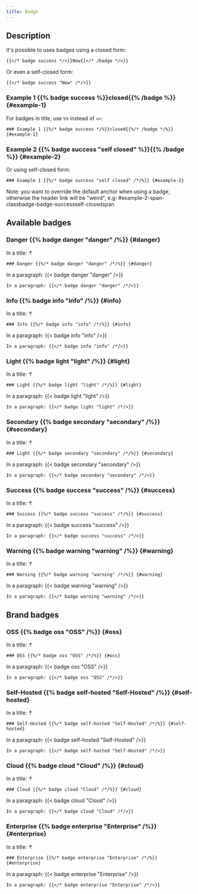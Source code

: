 ```yaml
---
title: Badge
---
```


## Description

It's possible to uses badges using a closed form:

```
{{</* badge success */>}}New{{</* /badge */>}}
```

Or even a self-closed form:

```
{{</* badge success "New" /*/>}}
```

### Example 1 {{% badge success %}}closed{{% /badge %}} {#example-1}

For badges in title, use `%%` instead of `<>`:

```
### Example 1 {{%/* badge success */%}}closed{{%/* /badge */%}} {#example-1}
```

### Example 2 {{% badge success "self closed" %}}{{% /badge %}} {#example-2}

Or using self-closed form:

```
### Example 1 {{%/* badge success "self closed" /*/%}} {#example-2}
```

Note: you want to override the default anchor when using a badge, otherwise the header link will be "weird", e.g: #example-2-span-classbadge-badge-successself-closedspan 

## Available badges

### Danger {{% badge danger "danger" /%}} {#danger}

In a title: &uparrow;

```
### Danger {{%/* badge danger "danger" /*/%}} {#danger}
```

In a paragraph: {{< badge danger "danger" />}}

```
In a paragraph: {{</* badge danger "danger" /*/>}}
```

### Info {{% badge info "info" /%}} {#info}

In a title: &uparrow;

```
### Info {{%/* badge info "info" /*/%}} {#info}
```

In a paragraph: {{< badge info "info" />}}

```
In a paragraph: {{</* badge info "info" /*/>}}
```

### Light {{% badge light "light" /%}} {#light}

In a title: &uparrow;

```
### Light {{%/* badge light "light" /*/%}} {#light}
```

In a paragraph: {{< badge light "light" />}}

```
In a paragraph: {{</* badge light "light" /*/>}}
```

### Secondary {{% badge secondary "secondary" /%}} {#secondary}

In a title: &uparrow;

```
### Light {{%/* badge secondary "secondary" /*/%}} {#secondary}
```

In a paragraph: {{< badge secondary "secondary" />}}

```
In a paragraph: {{</* badge secondary "secondary" /*/>}}
```

### Success {{% badge success "success" /%}} {#success}

In a title: &uparrow;

```
### Success {{%/* badge success "success" /*/%}} {#success}
```

In a paragraph: {{< badge success "success" />}}

```
In a paragraph: {{</* badge success "success" /*/>}}
```

### Warning {{% badge warning "warning" /%}} {#warning}

In a title: &uparrow;

```
### Warning {{%/* badge warning "warning" /*/%}} {#warning}
```

In a paragraph: {{< badge warning "warning" />}}

```
In a paragraph: {{</* badge warning "warning" /*/>}}
```

## Brand badges

### OSS {{% badge oss "OSS" /%}} {#oss}

In a title: &uparrow;

```
### OSS {{%/* badge oss "OSS" /*/%}} {#oss}
```

In a paragraph: {{< badge oss "OSS" />}}

```
In a paragraph: {{</* badge oss "OSS" /*/>}}
```

### Self-Hosted {{% badge self-hosted "Self-Hosted" /%}} {#self-hosted}

In a title: &uparrow;

```
### Self-Hosted {{%/* badge self-hosted "Self-Hosted" /*/%}} {#self-hosted}
```

In a paragraph: {{< badge self-hosted "Self-Hosted" />}}

```
In a paragraph: {{</* badge self-hosted "Self-Hosted" /*/>}}
```

### Cloud {{% badge cloud "Cloud" /%}} {#cloud}

In a title: &uparrow;

```
### Cloud {{%/* badge cloud "Cloud" /*/%}} {#cloud}
```

In a paragraph: {{< badge cloud "Cloud" />}}

```
In a paragraph: {{</* badge cloud "Cloud" /*/>}}
```

### Enterprise {{% badge enterprise "Enterprise" /%}} {#enterprise}

In a title: &uparrow;

```
### Enterprise {{%/* badge enterprise "Enterprise" /*/%}} {#enterprise}
```

In a paragraph: {{< badge enterprise "Enterprise" />}}

```
In a paragraph: {{</* badge enterprise "Enterprise" /*/>}}
```
